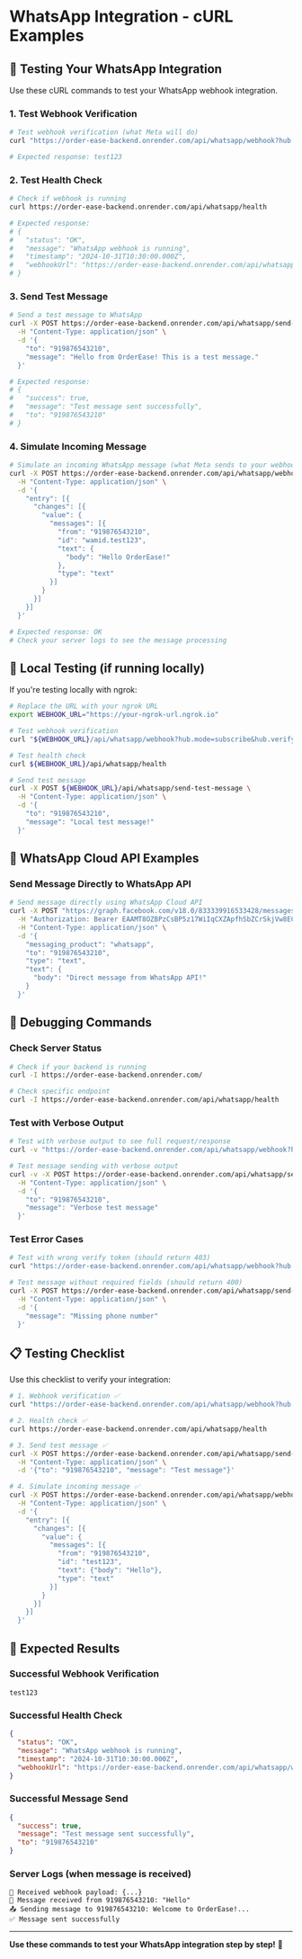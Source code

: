 # WhatsApp Integration - cURL Examples

## 🧪 Testing Your WhatsApp Integration

Use these cURL commands to test your WhatsApp webhook integration.

### 1. Test Webhook Verification

```bash
# Test webhook verification (what Meta will do)
curl "https://order-ease-backend.onrender.com/api/whatsapp/webhook?hub.mode=subscribe&hub.verify_token=vebsdev23&hub.challenge=test123"

# Expected response: test123
```

### 2. Test Health Check

```bash
# Check if webhook is running
curl https://order-ease-backend.onrender.com/api/whatsapp/health

# Expected response:
# {
#   "status": "OK",
#   "message": "WhatsApp webhook is running",
#   "timestamp": "2024-10-31T10:30:00.000Z",
#   "webhookUrl": "https://order-ease-backend.onrender.com/api/whatsapp/webhook"
# }
```

### 3. Send Test Message

```bash
# Send a test message to WhatsApp
curl -X POST https://order-ease-backend.onrender.com/api/whatsapp/send-test-message \
  -H "Content-Type: application/json" \
  -d '{
    "to": "919876543210",
    "message": "Hello from OrderEase! This is a test message."
  }'

# Expected response:
# {
#   "success": true,
#   "message": "Test message sent successfully",
#   "to": "919876543210"
# }
```

### 4. Simulate Incoming Message

```bash
# Simulate an incoming WhatsApp message (what Meta sends to your webhook)
curl -X POST https://order-ease-backend.onrender.com/api/whatsapp/webhook \
  -H "Content-Type: application/json" \
  -d '{
    "entry": [{
      "changes": [{
        "value": {
          "messages": [{
            "from": "919876543210",
            "id": "wamid.test123",
            "text": {
              "body": "Hello OrderEase!"
            },
            "type": "text"
          }]
        }
      }]
    }]
  }'

# Expected response: OK
# Check your server logs to see the message processing
```

## 🔧 Local Testing (if running locally)

If you're testing locally with ngrok:

```bash
# Replace the URL with your ngrok URL
export WEBHOOK_URL="https://your-ngrok-url.ngrok.io"

# Test webhook verification
curl "${WEBHOOK_URL}/api/whatsapp/webhook?hub.mode=subscribe&hub.verify_token=vebsdev23&hub.challenge=test123"

# Test health check
curl ${WEBHOOK_URL}/api/whatsapp/health

# Send test message
curl -X POST ${WEBHOOK_URL}/api/whatsapp/send-test-message \
  -H "Content-Type: application/json" \
  -d '{
    "to": "919876543210",
    "message": "Local test message!"
  }'
```

## 📱 WhatsApp Cloud API Examples

### Send Message Directly to WhatsApp API

```bash
# Send message directly using WhatsApp Cloud API
curl -X POST "https://graph.facebook.com/v18.0/833339916533428/messages" \
  -H "Authorization: Bearer EAAMT8OZBPzCsBP5z17WiIqCXZApfhSbZCrSkjVw8ECnhYmpNe3IZApVbtyfc8N9oNSyWQFxAedJqSu5qX105Ccb9cftkDIz6zDysBY85pDANzsfWiQjirQWZCdgVbU2Esgs6i2TUkHD59m5a5sKQGuREH5TWC4ZBenzwz4vgXbTJzo5rVkm7iZCSKgLpWqyGKS5FPugzkcZCjs7O9j2iWuKz8C8vevnXjgYnydXQrMDEpgIAMdK8KfSF4L7diNclsgTHtTRlUlZAUoB1wFZAYdZCaaZCqqsZD" \
  -H "Content-Type: application/json" \
  -d '{
    "messaging_product": "whatsapp",
    "to": "919876543210",
    "type": "text",
    "text": {
      "body": "Direct message from WhatsApp API!"
    }
  }'
```

## 🐛 Debugging Commands

### Check Server Status

```bash
# Check if your backend is running
curl -I https://order-ease-backend.onrender.com/

# Check specific endpoint
curl -I https://order-ease-backend.onrender.com/api/whatsapp/health
```

### Test with Verbose Output

```bash
# Test with verbose output to see full request/response
curl -v "https://order-ease-backend.onrender.com/api/whatsapp/webhook?hub.mode=subscribe&hub.verify_token=vebsdev23&hub.challenge=test123"

# Test message sending with verbose output
curl -v -X POST https://order-ease-backend.onrender.com/api/whatsapp/send-test-message \
  -H "Content-Type: application/json" \
  -d '{
    "to": "919876543210",
    "message": "Verbose test message"
  }'
```

### Test Error Cases

```bash
# Test with wrong verify token (should return 403)
curl "https://order-ease-backend.onrender.com/api/whatsapp/webhook?hub.mode=subscribe&hub.verify_token=wrong_token&hub.challenge=test123"

# Test message without required fields (should return 400)
curl -X POST https://order-ease-backend.onrender.com/api/whatsapp/send-test-message \
  -H "Content-Type: application/json" \
  -d '{
    "message": "Missing phone number"
  }'
```

## 📋 Testing Checklist

Use this checklist to verify your integration:

```bash
# 1. Webhook verification ✅
curl "https://order-ease-backend.onrender.com/api/whatsapp/webhook?hub.mode=subscribe&hub.verify_token=vebsdev23&hub.challenge=test123"

# 2. Health check ✅
curl https://order-ease-backend.onrender.com/api/whatsapp/health

# 3. Send test message ✅
curl -X POST https://order-ease-backend.onrender.com/api/whatsapp/send-test-message \
  -H "Content-Type: application/json" \
  -d '{"to": "919876543210", "message": "Test message"}'

# 4. Simulate incoming message ✅
curl -X POST https://order-ease-backend.onrender.com/api/whatsapp/webhook \
  -H "Content-Type: application/json" \
  -d '{
    "entry": [{
      "changes": [{
        "value": {
          "messages": [{
            "from": "919876543210",
            "id": "test123",
            "text": {"body": "Hello"},
            "type": "text"
          }]
        }
      }]
    }]
  }'
```

## 🎯 Expected Results

### Successful Webhook Verification
```
test123
```

### Successful Health Check
```json
{
  "status": "OK",
  "message": "WhatsApp webhook is running",
  "timestamp": "2024-10-31T10:30:00.000Z",
  "webhookUrl": "https://order-ease-backend.onrender.com/api/whatsapp/webhook"
}
```

### Successful Message Send
```json
{
  "success": true,
  "message": "Test message sent successfully",
  "to": "919876543210"
}
```

### Server Logs (when message is received)
```
📨 Received webhook payload: {...}
📱 Message received from 919876543210: "Hello"
📤 Sending message to 919876543210: Welcome to OrderEase!...
✅ Message sent successfully
```

---

**Use these commands to test your WhatsApp integration step by step!** 🧪